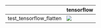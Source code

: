 |                         | tensorflow                                                                                                                                                                         |
|:------------------------|:-----------------------------------------------------------------------------------------------------------------------------------------------------------------------------------|
| test_tensorflow_flatten | <a href="https://github.com/unifyai/ivy/actions/runs/3754997724/jobs/6379697158" rel="noopener noreferrer" target="_blank"><img src=https://img.shields.io/badge/-failure-red></a> |